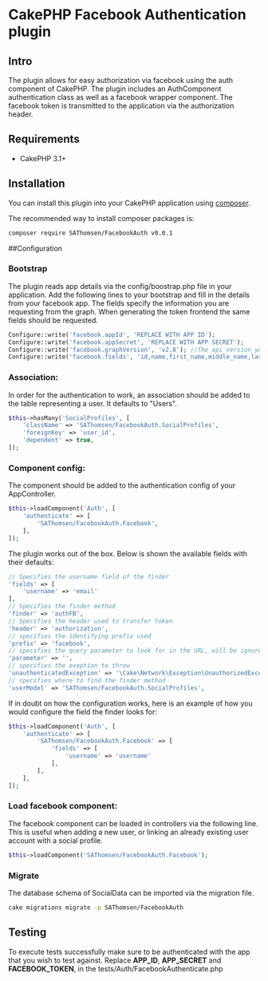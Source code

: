 # CakePHP Facebook Authentication plugin

## Intro
The plugin allows for easy authorization via facebook using the auth component of CakePHP. The plugin includes an AuthComponent authentication class as well as a facebook wrapper component. The facebook token is transmitted to the application via the authorization header.

## Requirements

* CakePHP 3.1+

## Installation

You can install this plugin into your CakePHP application using [composer](http://getcomposer.org).

The recommended way to install composer packages is:

```sh
composer require SAThomsen/FacebookAuth v0.0.1
```

##Configuration

### Bootstrap
The plugin reads app details via the config/boostrap.php file in your application. Add the following lines to your bootstrap and fill in the details from your facebook app. The fields specify the information you are requesting from the graph. When generating the token frontend the same fields should be requested.

```php
Configure::write('facebook.appId', 'REPLACE WITH APP ID');
Configure::write('facebook.appSecret', 'REPLACE WITH APP SECRET');
Configure::write('facebook.graphVersion', 'v2.8'); //The api version you intend to use.
Configure::write('facebook.fields', 'id,name,first_name,middle_name,last_name,gender,email');
```

### Association:
In order for the authentication to work, an association should be added to the table representing a user. It defaults to "Users".
```php
$this->hasMany('SocialProfiles', [
    'className' => 'SAThomsen/FacebookAuth.SocialProfiles',
    'foreignKey' => 'user_id',
    'dependent' => true,
]);
```

### Component config:
The component should be added to the authentication config of your AppController.

```php
$this->loadComponent('Auth', [
    'authenticate' => [
        'SAThomsen/FacebookAuth.Facebook',
    ],
]);
```
The plugin works out of the box. Below is shown the available fields with their defaults:
```php
// Specifies the username field of the finder
'fields' => [
    'username' => 'email'
],
// Specifies the finder method
'finder' => 'authFB',
// Specifies the header used to transfer token
'header' => 'authorization',
// specifies the identifying prefix used
'prefix' => 'facebook',
// specifies the query parameter to look for in the URL, will be ignored if empty
'parameter' => '',
// specifies the exeption to throw
'unauthenticatedException' => '\Cake\Network\Exception\UnauthorizedException',
// specifies where to find the finder method
'userModel' => 'SAThomsen/FacebookAuth.SocialProfiles',
```
If in doubt on how the configuration works, here is an example of how you would configure the field the finder looks for:

```php
$this->loadComponent('Auth', [
    'authenticate' => [
        'SAThomsen/FacebookAuth.Facebook' => [
            'fields' => [
                'username' => 'username'
            ],
        ],
    ],
]);
```

### Load facebook component:
The facebook component can be loaded in controllers via the following line. This is useful when adding a new user, or linking an already existing user account with a social profile.
```php
$this->loadComponent('SAThomsen/FacebookAuth.Facebook');
```

### Migrate
The database schema of SocialData can be imported via the migration file.
```sh
cake migrations migrate -p SAThomsen/FacebookAuth
```
## Testing
To execute tests successfully make sure to be authenticated with the app that you wish to test against.
Replace __APP_ID__, __APP_SECRET__ and __FACEBOOK_TOKEN__, in the tests/Auth/FacebookAuthenticate.php 
